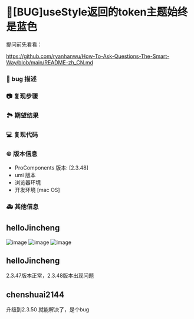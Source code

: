 # 🐛[BUG]useStyle返回的token主题始终是蓝色

提问前先看看：

https://github.com/ryanhanwu/How-To-Ask-Questions-The-Smart-Way/blob/main/README-zh_CN.md

### 🐛 bug 描述

<!--
useStyle返回的token始终是蓝色主题，如果外层配置了红色或者其他主题色此时返回的结果依然是蓝色。2.3.47版本正常
-->

### 📷 复现步骤

<!--
清晰描述复现步骤，让别人也能看到问题，如果可能，尽量提供可执行代码，
如：https://codesandbox.io/ 在此处创建一个 codesandbox，方便我们更快的排查和复现问题
-->

### 🏞 期望结果

<!--
描述你原本期望看到的结果
-->

### 💻 复现代码

<!--
提供可复现的代码，仓库，或线上示例
-->

### © 版本信息

- ProComponents 版本: [2.3.48]
- umi 版本
- 浏览器环境
- 开发环境 [mac OS]

### 🚑 其他信息

<!--
![image](https://user-images.githubusercontent.com/27672145/209929920-ebad4707-2763-4681-bc3e-0ace259f64f2.png)
![image](https://user-images.githubusercontent.com/27672145/209929816-2ce5181c-52d4-4999-86a0-4adec15ac75a.png)-->

## helloJincheng

![image](https://user-images.githubusercontent.com/27672145/209930049-42216e97-fe95-437e-9269-4b87f7073b1d.png)
![image](https://user-images.githubusercontent.com/27672145/209930116-17848cb2-40cd-4097-9391-3cd56990d774.png)
![image](https://user-images.githubusercontent.com/27672145/209930216-9ae89423-7587-45fe-a3da-829300b38977.png)

## helloJincheng

2.3.47版本正常，2.3.48版本出现问题

## chenshuai2144

升级到2.3.50 就能解决了，是个bug
